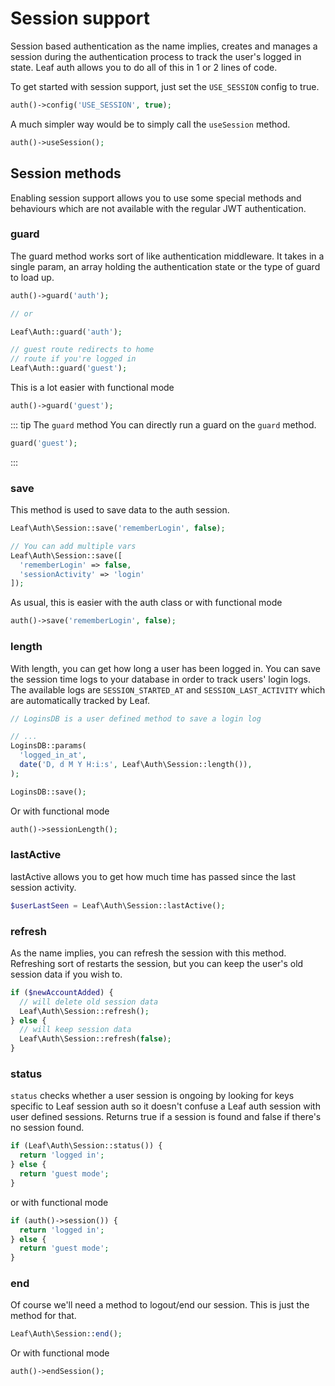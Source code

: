 # Session support

Session based authentication as the name implies, creates and manages a session during the authentication process to track the user's logged in state. Leaf auth allows you to do all of this in 1 or 2 lines of code.

To get started with session support, just set the `USE_SESSION` config to true.

```php
auth()->config('USE_SESSION', true);
```

A much simpler way would be to simply call the `useSession` method.

```php
auth()->useSession();
```

## Session methods

Enabling session support allows you to use some special methods and behaviours which are not available with the regular JWT authentication.

### guard

The guard method works sort of like authentication middleware. It takes in a single param, an array holding the authentication state or the type of guard to load up.

```php
auth()->guard('auth');

// or

Leaf\Auth::guard('auth');

// guest route redirects to home
// route if you're logged in
Leaf\Auth::guard('guest');
```

This is a lot easier with functional mode

```php
auth()->guard('guest');
```

::: tip The <code>guard</code> method
You can directly run a guard on the `guard` method.

```php
guard('guest');
```

:::

### save

This method is used to save data to the auth session.

```php
Leaf\Auth\Session::save('rememberLogin', false);

// You can add multiple vars
Leaf\Auth\Session::save([
  'rememberLogin' => false,
  'sessionActivity' => 'login'
]);
```

As usual, this is easier with the auth class or with functional mode

```php
auth()->save('rememberLogin', false);
```

### length

With length, you can get how long a user has been logged in. You can save the session time logs to your database in order to track users' login logs. The available logs are `SESSION_STARTED_AT` and `SESSION_LAST_ACTIVITY` which are automatically tracked by Leaf.

```php
// LoginsDB is a user defined method to save a login log

// ...
LoginsDB::params(
  'logged_in_at',
  date('D, d M Y H:i:s', Leaf\Auth\Session::length()),
);

LoginsDB::save();
```

Or with functional mode

```php
auth()->sessionLength();
```

### lastActive

lastActive allows you to get how much time has passed since the last session activity.

```php
$userLastSeen = Leaf\Auth\Session::lastActive();
```

### refresh

As the name implies, you can refresh the session with this method. Refreshing sort of restarts the session, but you can keep the user's old session data if you wish to.

```php
if ($newAccountAdded) {
  // will delete old session data
  Leaf\Auth\Session::refresh();
} else {
  // will keep session data
  Leaf\Auth\Session::refresh(false);
}
```

### status

`status` checks whether a user session is ongoing by looking for keys specific to Leaf session auth so it doesn't confuse a Leaf auth session with user defined sessions. Returns true if a session is found and false if there's no session found.

```php
if (Leaf\Auth\Session::status()) {
  return 'logged in';
} else {
  return 'guest mode';
}
```

or with functional mode

```php
if (auth()->session()) {
  return 'logged in';
} else {
  return 'guest mode';
}
```

### end

Of course we'll need a method to logout/end our session. This is just the method for that.

```php
Leaf\Auth\Session::end();
```

Or with functional mode

```php
auth()->endSession();
```
